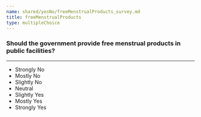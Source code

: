 ```yaml
---
name: shared/yesNo/freeMenstrualProducts_survey.md
title: freeMenstrualProducts
type: multipleChoice
---
```


### Should the government provide free menstrual products in public facilities?

---

- Strongly No
- Mostly No
- Slightly No
- Neutral
- Slightly Yes
- Mostly Yes
- Strongly Yes

